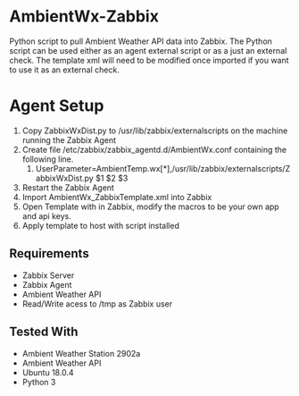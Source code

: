 # AmbientWx-Zabbix
Python script to pull Ambient Weather API data into Zabbix. The Python script can be used either as an agent external script or as a just an external check. The template xml will need to be modified once imported if you want to use it as an external check.

# Agent Setup
1. Copy ZabbixWxDist.py to /usr/lib/zabbix/externalscripts on the machine running the Zabbix Agent
1. Create file /etc/zabbix/zabbix_agentd.d/AmbientWx.conf containing the following line.
   1. UserParameter=AmbientTemp.wx[*],/usr/lib/zabbix/externalscripts/ZabbixWxDist.py $1 $2 $3
1. Restart the Zabbix Agent
1. Import AmbientWx_ZabbixTemplate.xml into Zabbix
1. Open Template with in Zabbix, modify the macros to be your own app and api keys.
1. Apply template to host with script installed

## Requirements
* Zabbix Server
* Zabbix Agent
* Ambient Weather API
* Read/Write acess to /tmp as Zabbix user

## Tested With
* Ambient Weather Station 2902a
* Ambient Weather API
* Ubuntu 18.0.4
* Python 3
